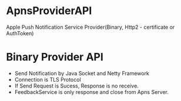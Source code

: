 # ApnsProviderAPI
Apple Push Notification Service Provider(Binary, Http2 - certificate or AuthToken)




# Binary Provider API

- Send Notification by Java Socket and Netty Framework
- Connection is TLS Protocol
- If Send Request is Sucess, Response is no receive.
- FeedbackService is only response and close from Apns Server.
